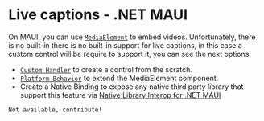 # Live captions - .NET MAUI

On MAUI, you can use [`MediaElement`](https://learn.microsoft.com/en-us/dotnet/communitytoolkit/maui/views/mediaelement) to embed videos. Unfortunately, there is no built-in there is no built-in support for live captions,
in this case a custom control will be require to support it, you can see the next options:

- [`Custom Handler`](https://learn.microsoft.com/en-us/dotnet/maui/user-interface/handlers/create) to create a control from the scratch.
- [`Platform Behavior`](https://learn.microsoft.com/en-us/dotnet/maui/fundamentals/behaviors#platform-behaviors) to extend the MediaElement component.
- Create a Native Binding to expose any native third party library that support this feature via [Native Library Interop for .NET MAUI](https://github.com/CommunityToolkit/Maui.NativeLibraryInterop?tab=readme-ov-file)

```xml
Not available, contribute!
```
